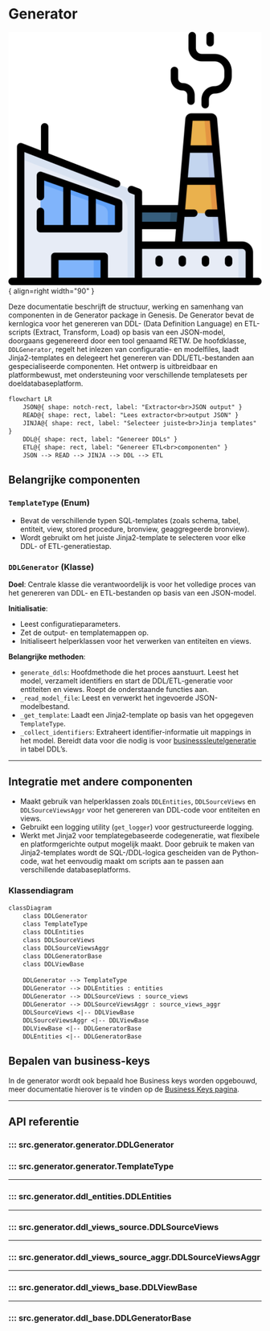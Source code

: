 # Generator
![Generator](images/generator.png){ align=right width="90" }

Deze documentatie beschrijft de structuur, werking en samenhang van componenten in de Generator package in Genesis. De Generator bevat de kernlogica voor het genereren van DDL- (Data Definition Language) en ETL-scripts (Extract, Transform, Load) op basis van een JSON-model, doorgaans gegenereerd door een tool genaamd RETW. De hoofdklasse, `DDLGenerator`, regelt het inlezen van configuratie- en modelfiles, laadt Jinja2-templates en delegeert het genereren van DDL/ETL-bestanden aan gespecialiseerde componenten. Het ontwerp is uitbreidbaar en platformbewust, met ondersteuning voor verschillende templatesets per doeldatabaseplatform.

```mermaid
flowchart LR
    JSON@{ shape: notch-rect, label: "Extractor<br>JSON output" }
    READ@{ shape: rect, label: "Lees extractor<br>output JSON" }
    JINJA@{ shape: rect, label: "Selecteer juiste<br>Jinja templates" }
    DDL@{ shape: rect, label: "Genereer DDLs" }
    ETL@{ shape: rect, label: "Genereer ETL<br>componenten" }
    JSON --> READ --> JINJA --> DDL --> ETL
```

## Belangrijke componenten

### `TemplateType` (Enum)

* Bevat de verschillende typen SQL-templates (zoals schema, tabel, entiteit, view, stored procedure, bronview, geaggregeerde bronview).
* Wordt gebruikt om het juiste Jinja2-template te selecteren voor elke DDL- of ETL-generatiestap.

### `DDLGenerator` (Klasse)

**Doel**: Centrale klasse die verantwoordelijk is voor het volledige proces van het genereren van DDL- en ETL-bestanden op basis van een JSON-model.

**Initialisatie**:

* Leest configuratieparameters.
* Zet de output- en templatemappen op.
* Initialiseert helperklassen voor het verwerken van entiteiten en views.

**Belangrijke methoden**:

* `generate_ddls`: Hoofdmethode die het proces aanstuurt. Leest het model, verzamelt identifiers en start de DDL/ETL-generatie voor entiteiten en views. Roept de onderstaande functies aan.
* `_read_model_file`: Leest en verwerkt het ingevoerde JSON-modelbestand.
* `_get_template`: Laadt een Jinja2-template op basis van het opgegeven `TemplateType`.
* `_collect_identifiers`: Extraheert identifier-informatie uit mappings in het model. Bereidt data voor die nodig is voor [businesssleutelgeneratie](#bepalen-van-business-keys) in tabel DDL’s.

---

## Integratie met andere componenten

* Maakt gebruik van helperklassen zoals `DDLEntities`, `DDLSourceViews` en `DDLSourceViewsAggr` voor het genereren van DDL-code voor entiteiten en views.
* Gebruikt een logging utility (`get_logger`) voor gestructureerde logging.
* Werkt met Jinja2 voor templategebaseerde codegeneratie, wat flexibele en platformgerichte output mogelijk maakt. Door gebruik te maken van Jinja2-templates wordt de SQL-/DDL-logica gescheiden van de Python-code, wat het eenvoudig maakt om scripts aan te passen aan verschillende databaseplatforms.

### Klassendiagram

```mermaid
classDiagram
    class DDLGenerator
    class TemplateType
    class DDLEntities
    class DDLSourceViews
    class DDLSourceViewsAggr
    class DDLGeneratorBase
    class DDLViewBase

    DDLGenerator --> TemplateType
    DDLGenerator --> DDLEntities : entities
    DDLGenerator --> DDLSourceViews : source_views
    DDLGenerator --> DDLSourceViewsAggr : source_views_aggr
    DDLSourceViews <|-- DDLViewBase
    DDLSourceViewsAggr <|-- DDLViewBase
    DDLViewBase <|-- DDLGeneratorBase
    DDLEntities <|-- DDLGeneratorBase
```

## Bepalen van business-keys

In de generator wordt ook bepaald hoe Business keys worden opgebouwd, meer documentatie hierover is te vinden op de [Business Keys pagina](Business_Keys.md).

---

## API referentie

### ::: src.generator.generator.DDLGenerator

### ::: src.generator.generator.TemplateType

---

### ::: src.generator.ddl_entities.DDLEntities

---

### ::: src.generator.ddl_views_source.DDLSourceViews

---

### ::: src.generator.ddl_views_source_aggr.DDLSourceViewsAggr

---

### ::: src.generator.ddl_views_base.DDLViewBase

---

### ::: src.generator.ddl_base.DDLGeneratorBase
